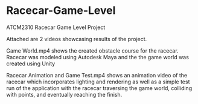 # Racecar-Game-Level
ATCM2310 Racecar Game Level Project

Attached are 2 videos showcasing results of the project.

Game World.mp4 shows the created obstacle course for the racecar. Racecar was modeled using Autodesk Maya and the the game world was created using Unity

Racecar Animation and Game Test.mp4 shows an animation video of the racecar which incorporates lighting and rendering as well as a simple test run of the application with the racecar traversing the game world, colliding with points, and eventually reaching the finish.
